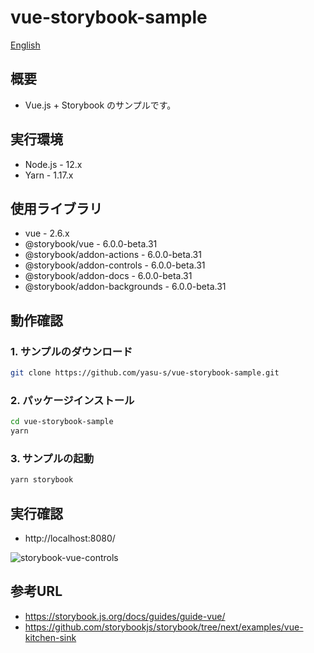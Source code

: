 # vue-storybook-sample

[English](README_en.md)

## 概要

- Vue.js + Storybook のサンプルです。

## 実行環境

- Node.js - 12.x
- Yarn - 1.17.x

## 使用ライブラリ

- vue - 2.6.x
- @storybook/vue - 6.0.0-beta.31
- @storybook/addon-actions - 6.0.0-beta.31
- @storybook/addon-controls - 6.0.0-beta.31
- @storybook/addon-docs - 6.0.0-beta.31
- @storybook/addon-backgrounds - 6.0.0-beta.31

## 動作確認

### 1. サンプルのダウンロード

```bash
git clone https://github.com/yasu-s/vue-storybook-sample.git
```

### 2. パッケージインストール  

```bash
cd vue-storybook-sample
yarn
```

### 3. サンプルの起動  

```bash
yarn storybook
```

## 実行確認

- http://localhost:8080/

![storybook-vue-controls](https://user-images.githubusercontent.com/2668146/84209742-dffd9680-aaf1-11ea-9152-c131c2d2d5b7.gif)

## 参考URL

- https://storybook.js.org/docs/guides/guide-vue/
- https://github.com/storybookjs/storybook/tree/next/examples/vue-kitchen-sink
